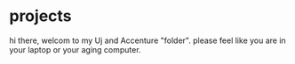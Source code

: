 # projects
hi there, welcom to my Uj and Accenture "folder". please feel like you are in your laptop or your aging computer.

